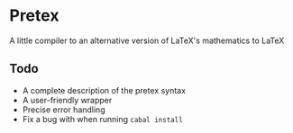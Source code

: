 # Pretex

A little compiler to an alternative version of LaTeX's mathematics to LaTeX

## Todo

* A complete description of the pretex syntax
* A user-friendly wrapper
* Precise error handling
* Fix a bug with when running `cabal install`
